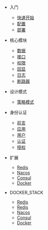 * 入门
  * [快速开始](guid/quickstart.md)
  * [配置](guid/config.md)
  * [部署](guid/deploy.md)

* 核心模块
  * [数据](core/data.md)
  * [接口](core/api.md)
  * [权限](core/permission.md)
  * [回显](core/echo.md)
  * [日志](core/log.md)
  * [断路器](core/circuitbreaker.md)

* 设计模式
  * [策略模式](biz/stratege.md)

* 身份认证
  * [前言](auth/intro.md)
  * [应用](auth/client.md)
  * [用户](auth/user.md)
  * [认证](auth/authentication.md)
  * [授权](auth/authrization.md)

* 扩展
  * [Redis](extend/redis.md)
  * [Nacos](extend/nacos.md)
  * [Consul](extend/consul.md)
  * [Docker](extend/docker.md)

* DOCKER_STACK
  * [Redis](stack/oauth2.md)
  * [Redis](stack/redis.md)
  * [Nacos](stack/nacos.md)
  * [Consul](stack/consul.md)
  * [Docker](stack/docker.md)
